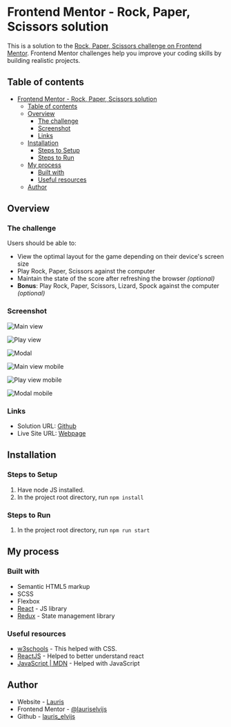 # Frontend Mentor - Rock, Paper, Scissors solution

This is a solution to the [Rock, Paper, Scissors challenge on Frontend Mentor](https://www.frontendmentor.io/challenges/rock-paper-scissors-game-pTgwgvgH). Frontend Mentor challenges help you improve your coding skills by building realistic projects.

## Table of contents

- [Frontend Mentor - Rock, Paper, Scissors solution](#frontend-mentor---rock-paper-scissors-solution)
  - [Table of contents](#table-of-contents)
  - [Overview](#overview)
    - [The challenge](#the-challenge)
    - [Screenshot](#screenshot)
    - [Links](#links)
  - [Installation](#installation)
    - [Steps to Setup](#steps-to-setup)
    - [Steps to Run](#steps-to-run)
  - [My process](#my-process)
    - [Built with](#built-with)
    - [Useful resources](#useful-resources)
  - [Author](#author)

## Overview

### The challenge

Users should be able to:

- View the optimal layout for the game depending on their device's screen size
- Play Rock, Paper, Scissors against the computer
- Maintain the state of the score after refreshing the browser _(optional)_
- **Bonus**: Play Rock, Paper, Scissors, Lizard, Spock against the computer _(optional)_

### Screenshot

![Main view](https://user-images.githubusercontent.com/85683069/159910379-a8cce0fa-7584-4fbb-9aac-ecf4b7ea034d.jpg)

![Play view](https://user-images.githubusercontent.com/85683069/159910371-e4ecb30e-c88f-4c8e-9038-cae79285f20e.jpg)

![Modal](https://user-images.githubusercontent.com/85683069/159910383-ddb936d2-0530-48f9-8295-ef77d6339a95.jpg)

![Main view mobile](https://user-images.githubusercontent.com/85683069/159910381-6abd9c03-655c-473a-963d-4a9071d1e945.jpg)

![Play view mobile](https://user-images.githubusercontent.com/85683069/159910377-e12d858b-1dd1-46ea-b71e-35cd60beb0ce.jpg)

![Modal mobile](https://user-images.githubusercontent.com/85683069/159910385-d691014f-e5d7-42c0-bd00-5e50946b1bda.jpg)

### Links

- Solution URL: [Github](https://github.com/lauriselvijs/rock-paper-scissors)
- Live Site URL: [Webpage](https://7be390-rock-paper-scissors.netlify.app)

## Installation

### Steps to Setup

1. Have node JS installed.
2. In the project root directory, run <code>npm install</code>

### Steps to Run

1. In the project root directory, run <code>npm run start</code>

## My process

### Built with

- Semantic HTML5 markup
- SCSS
- Flexbox
- [React](https://reactjs.org/) - JS library
- [Redux](https://redux.js.org/) - State management library

### Useful resources

- [w3schools](https://www.w3schools.com/css/default.asp) - This helped with CSS.
- [ReactJS](https://reactjs.org/) - Helped to better understand react
- [JavaScript | MDN](https://developer.mozilla.org/en-US/docs/Web/JavaScript) - Helped with JavaScript

## Author

- Website - [Lauris](https://b2cf56-portfolio.netlify.app/projects)
- Frontend Mentor - [@lauriselvijs](https://www.frontendmentor.io/profile/lauriselvijs)
- Github - [lauris_elvijs](https://github.com/lauriselvijs)
